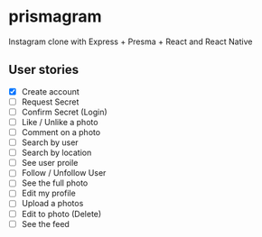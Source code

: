 # prismagram
Instagram clone with Express + Presma + React and React Native

## User stories

- [x] Create account
- [ ] Request Secret
- [ ] Confirm Secret (Login)
- [ ] Like / Unlike a photo
- [ ] Comment on a photo
- [ ] Search by user
- [ ] Search by location
- [ ] See user proile
- [ ] Follow / Unfollow User
- [ ] See the full photo
- [ ] Edit my profile
- [ ] Upload a photos
- [ ] Edit to photo (Delete)
- [ ] See the feed

